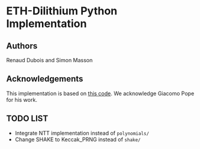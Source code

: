 # ETH-Dilithium Python Implementation

## Authors
Renaud Dubois and Simon Masson


## Acknowledgements
This implementation is based on [this code](https://github.com/GiacomoPope/dilithium-py/tree/main). We acknowledge Giacomo Pope for his work.


## TODO LIST
* Integrate NTT implementation instead of `polynomials/`
* Change SHAKE to Keccak_PRNG instead of `shake/`
